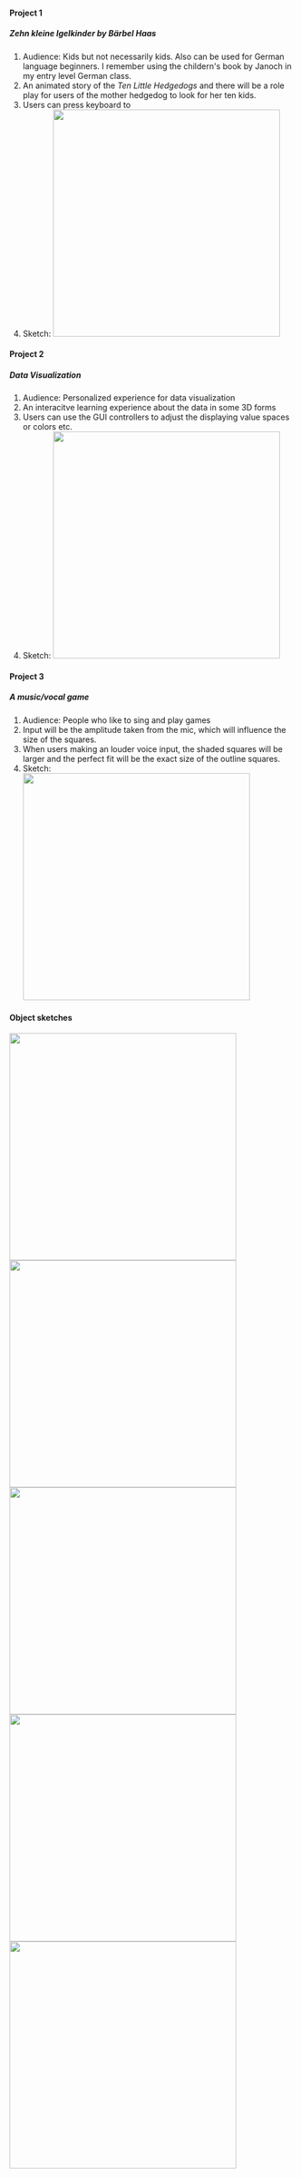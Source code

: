 #### Project 1
##### *Zehn kleine Igelkinder by Bärbel Haas*
1. Audience: Kids but not necessarily kids. Also can be used for German language beginners. I remember using the childern's book by Janoch in my entry level German class.
2. An animated story of the *Ten Little Hedgedogs* and there will be a role play for users of the mother hedgedog to look for her ten kids.
3. Users can press keyboard to
4. Sketch:
   <img src="./sketch1.jpg" width="400">

#### Project 2
##### Data Visualization
1. Audience: Personalized experience for data visualization
2. An interacitve learning experience about the data in some 3D forms
3. Users can use the GUI controllers to adjust the displaying value spaces or colors etc.
4. Sketch:
   <img src="./sketch2.jpg" width="400">

#### Project 3
##### A music/vocal game
1. Audience: People who like to sing and play games
2. Input will be the amplitude taken from the mic, which will influence the size of the squares.
3. When users making an louder voice input, the shaded squares will be larger and the perfect fit will be the exact size of the outline squares.
4. Sketch:  
   <img src="./sketch3.jpg" width="400">

#### Object sketches
<img src="./assignment3.gif" width="400">
<img src="./object1.png" width="400">
<img src="./object2.png" width="400">
<img src="./object3.png" width="400">
<img src="./object4.png" width="400">
